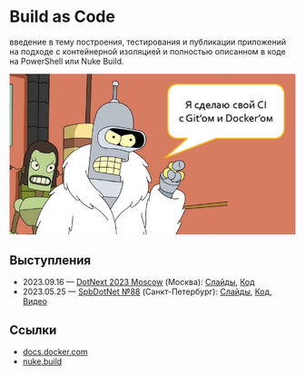 # Build as Code

введение в тему построения, тестирования и публикации приложений на подходе с контейнерной изоляцией и полностью описанном в коде на PowerShell или Nuke Build.

![My own CI](./Images/Bender.png)

## Выступления

- 2023.09.16 — [DotNext 2023 Moscow](https://dotnext.ru/talks/6bf41f9f1d94439b8d7ba2233adbdaeb/) (Москва): [Слайды](../../dotnext2023msk/BuildAsCode/Build-as-Code.pdf), [Код](../../dotnext2023msk/BuildAsCode/Demo)
- 2023.05.25 — [SpbDotNet №88](https://spbdotnet.timepad.ru/event/2433139/) (Санкт-Петербург): [Слайды](../../spbdotnet88/BuildAsCode/Build-as-Code.pdf), [Код](../../spbdotnet88/BuildAsCode/Demo), [Видео](https://www.youtube.com/watch?v=yaQsQvPwlvg)

## Ссылки

- [docs.docker.com](https://docs.docker.com/)
- [nuke.build](https://nuke.build/)
